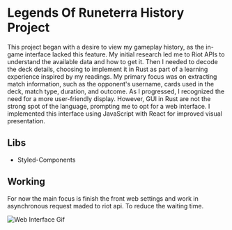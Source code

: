 # Legends Of Runeterra History Project
This project began with a desire to view my gameplay history, as the in-game interface lacked this feature. My initial research led me to Riot APIs to understand the available data and how to get it. Then I needed to decode the deck details, choosing to implement it in Rust as part of a learning experience inspired by my readings. My primary focus was on extracting match information, such as the opponent's username, cards used in the deck, match type, duration, and outcome. As I progressed, I recognized the need for a more user-friendly display. However, GUI in Rust are not the strong spot of the language, prompting me to opt for a web interface. I implemented this interface using JavaScript with React for improved visual presentation.



## Libs
- Styled-Components


## Working
For now the main focus is finish the front web settings and work in asynchronous request maded to riot api. To reduce the waiting time.


<img src="./readme-data/site-data.gif" alt="Web Interface Gif">


